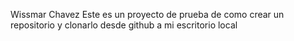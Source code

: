 Wissmar Chavez
Este es un proyecto de prueba de como crear un repositorio y clonarlo desde github a mi escritorio local
